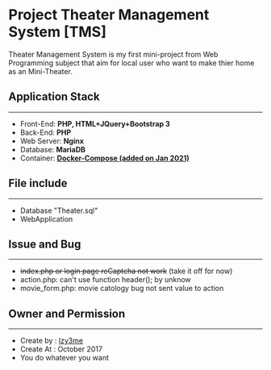 # Project Theater Management System [TMS]

Theater Management System is my first mini-project from Web Programming subject that aim for local user who want to make thier home as an Mini-Theater.

## Application Stack

---

- Front-End: __PHP, HTML+JQuery+Bootstrap 3__
- Back-End: __PHP__
- Web Server: __Nginx__
- Database: __MariaDB__
- Container: __[Docker-Compose (added on Jan 2021)](https://gist.github.com/lzy3me/69334f4022addc8c6fa5b98a0376009b)__

## File include

---

- Database "Theater.sql"
- WebApplication

## Issue and Bug

---

- ~~index.php or login page reCaptcha not work~~ (take it off for now)
- action.php: can't use function header(); by unknow
- movie_form.php: movie catology bug not sent value to action

## Owner and Permission

---

- Create by : [lzy3me](https://github.com/lzy3me)
- Create At : October 2017
- You do whatever you want